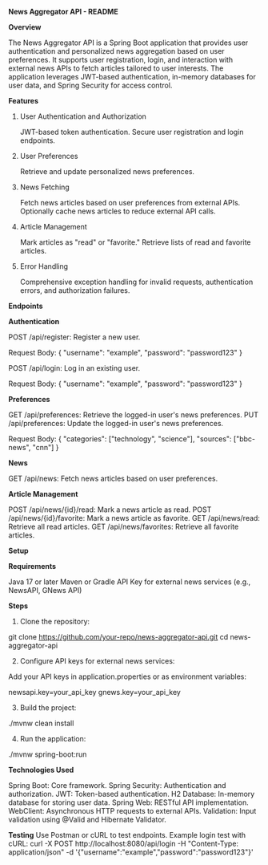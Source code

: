 **News Aggregator API - README**

**Overview**

The News Aggregator API is a Spring Boot application that provides user authentication and personalized news aggregation based on user preferences. It supports user registration, login, and interaction with external news APIs to fetch articles tailored to user interests. The application leverages JWT-based authentication, in-memory databases for user data, and Spring Security for access control.

**Features**
1) User Authentication and Authorization
   
    JWT-based token authentication.
    Secure user registration and login endpoints.

2) User Preferences
   
    Retrieve and update personalized news preferences.

3) News Fetching
   
    Fetch news articles based on user preferences from external APIs.
    Optionally cache news articles to reduce external API calls.

4) Article Management
 
    Mark articles as "read" or "favorite."
    Retrieve lists of read and favorite articles.

5) Error Handling
   
    Comprehensive exception handling for invalid requests, authentication errors, and authorization failures.

**Endpoints**

**Authentication**

  POST /api/register: Register a new user.

  Request Body:
  {
      "username": "example",
      "password": "password123"
  }
  
  POST /api/login: Log in an existing user.

  Request Body:
  {
      "username": "example",
      "password": "password123"
  }

**Preferences**

  GET /api/preferences: Retrieve the logged-in user's news preferences.
  PUT /api/preferences: Update the logged-in user's news preferences.
  
  Request Body:
  {
      "categories": ["technology", "science"],
      "sources": ["bbc-news", "cnn"]
  }

**News**

  GET /api/news: Fetch news articles based on user preferences.

**Article Management**

  POST /api/news/{id}/read: Mark a news article as read.
  POST /api/news/{id}/favorite: Mark a news article as favorite.
  GET /api/news/read: Retrieve all read articles.
  GET /api/news/favorites: Retrieve all favorite articles.

**Setup**

**Requirements**

  Java 17 or later
  Maven or Gradle
  API Key for external news services (e.g., NewsAPI, GNews API)

**Steps**

1) Clone the repository:
   
  git clone https://github.com/your-repo/news-aggregator-api.git
  cd news-aggregator-api

2) Configure API keys for external news services:
   
  Add your API keys in application.properties or as environment variables:

  newsapi.key=your_api_key
  gnews.key=your_api_key

3) Build the project:
   
  ./mvnw clean install

4) Run the application:
   
  ./mvnw spring-boot:run

**Technologies Used**

  Spring Boot: Core framework.
  Spring Security: Authentication and authorization.
  JWT: Token-based authentication.
  H2 Database: In-memory database for storing user data.
  Spring Web: RESTful API implementation.
  WebClient: Asynchronous HTTP requests to external APIs.
  Validation: Input validation using @Valid and Hibernate Validator.

**Testing**
  Use Postman  or cURL to test endpoints.
  Example login test with cURL:
    curl -X POST http://localhost:8080/api/login -H "Content-Type: application/json" -d '{"username":"example","password":"password123"}'
